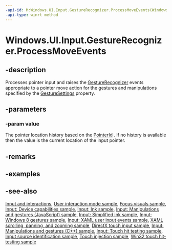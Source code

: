 ```yaml
---
-api-id: M:Windows.UI.Input.GestureRecognizer.ProcessMoveEvents(Windows.Foundation.Collections.IVector{Windows.UI.Input.PointerPoint})
-api-type: winrt method
---
```


<!-- Method syntax
public void ProcessMoveEvents(Windows.Foundation.Collections.IVector<Windows.UI.Input.PointerPoint> value)
-->

# Windows.UI.Input.GestureRecognizer.ProcessMoveEvents

## -description
Processes pointer input and raises the [GestureRecognizer](gesturerecognizer.md) events appropriate to a pointer move action for the gestures and manipulations specified by the [GestureSettings](gesturerecognizer_gesturesettings.md) property.

## -parameters
### -param value
The pointer location history based on the [PointerId](pointerpoint_pointerid.md) . If no history is available then the value is the current location of the input pointer.

## -remarks

## -examples

## -see-also
[Input and interactions](https://docs.microsoft.com/windows/uwp/design/input/), [User interaction mode sample](https://github.com/Microsoft/Windows-universal-samples/tree/master/Samples/UserInteractionMode), [Focus visuals sample](https://go.microsoft.com/fwlink/p/?LinkID=619895), [Input: Device capabilities sample](https://go.microsoft.com/fwlink/p/?linkid=231530), [Input: Ink sample](https://go.microsoft.com/fwlink/p/?linkid=231622), [Input: Manipulations and gestures (JavaScript) sample](https://go.microsoft.com/fwlink/p/?linkid=231638), [Input: Simplified ink  sample](https://go.microsoft.com/fwlink/p/?linkid=246570), [Input: Windows 8 gestures sample](https://go.microsoft.com/fwlink/p/?LinkId=264995), [Input: XAML user input events sample](https://go.microsoft.com/fwlink/p/?linkid=226855), [XAML scrolling, panning, and zooming sample](https://go.microsoft.com/fwlink/p/?linkid=251717), [DirectX touch input sample](https://go.microsoft.com/fwlink/p/?LinkID=231627), [Input: Manipulations and gestures (C++) sample](https://go.microsoft.com/fwlink/p/?linkid=231605), [Input: Touch hit testing sample](https://go.microsoft.com/fwlink/p/?linkid=231590), [Input source identification sample](https://go.microsoft.com/fwlink/p/?LinkID=267908), [Touch injection sample](https://go.microsoft.com/fwlink/p/?LinkID=267906), [Win32 touch hit-testing sample](https://go.microsoft.com/fwlink/p/?LinkID=267915)
